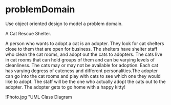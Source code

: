 # problemDomain
Use object oriented design to model a problem domain.

A Cat Rescue Shelter.

A person who wants to adopt a cat is an adopter. They look for cat shelters close to them that are open for business. The shelters have shelter staff who clean the cat rooms, and adopt out the cats to adopters. The cats live in cat rooms that can hold groups of them and can be varying levels of cleanliness. The cats may or may not be available for adoption. Each cat has varying degress of cuteness and different personalities.The adopter can go into the cat rooms and play with cats to see which one they would like to adopt. The staff will be the one who actually adopt the cats out to the adopter. The adopter gets to go home with a happy kitty!

!Photo.jpg "UML Class Diagram


